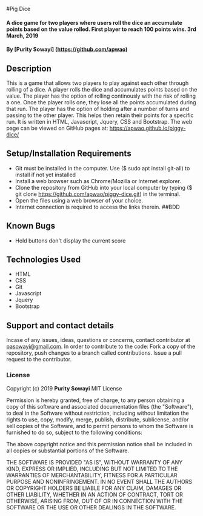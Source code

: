 #Pig Dice
#### A dice game for two players where users roll the dice an accumulate points based on the value rolled. First player to reach 100 points wins. 3rd March, 2019
#### By **[Purity Sowayi]** (https://github.com/apwao)
## Description
This is a game that allows two players to play against each other through rolling of a dice. A player rolls the dice and  accumulates points based on the value. The player has the option of rolling continously with the risk of rolling a one. Once the player rolls one, they lose all the points accumulated during that run. The player has the option of holding after a number of turns and passing to the other player. This helps then retain their points for a specific run. It is written in HTML, Javascript, Jquery, CSS and Bootstrap.
The web page can be viewed on GitHub pages at: https://apwao.github.io/piggy-dice/
## Setup/Installation Requirements
* Git must be installed in the computer. Use ($ sudo apt install git-all) to install if not yet installed
* Install a web browser such as Chrome/Mozilla or Internet explorer.
* Clone the repository from GitHub into your local computer by typing ($ git clone https://github.com/apwao/piggy-dice.git) in the terminal.
* Open the files using a web browser of your choice.
* Internet connection is required to access the links therein.
##BDD
## Known Bugs
* Hold buttons don't display the current score
## Technologies Used
* HTML
* CSS
* Git
* Javascript
* Jquery
* Bootstrap
## Support and contact details
Incase of any issues, ideas, questions or concerns, contact contributor at pasowayi@gmail.com.
In order to contribute to the code: Fork a copy of the repository, push changes to a branch called contributions. Issue a pull request to the contributor.
### License
Copyright (c) 2019 **Purity Sowayi**
MIT License

Permission is hereby granted, free of charge, to any person obtaining a copy
of this software and associated documentation files (the "Software"), to deal
in the Software without restriction, including without limitation the rights
to use, copy, modify, merge, publish, distribute, sublicense, and/or sell
copies of the Software, and to permit persons to whom the Software is
furnished to do so, subject to the following conditions:

The above copyright notice and this permission notice shall be included in all
copies or substantial portions of the Software.

THE SOFTWARE IS PROVIDED "AS IS", WITHOUT WARRANTY OF ANY KIND, EXPRESS OR
IMPLIED, INCLUDING BUT NOT LIMITED TO THE WARRANTIES OF MERCHANTABILITY,
FITNESS FOR A PARTICULAR PURPOSE AND NONINFRINGEMENT. IN NO EVENT SHALL THE
AUTHORS OR COPYRIGHT HOLDERS BE LIABLE FOR ANY CLAIM, DAMAGES OR OTHER
LIABILITY, WHETHER IN AN ACTION OF CONTRACT, TORT OR OTHERWISE, ARISING FROM,
OUT OF OR IN CONNECTION WITH THE SOFTWARE OR THE USE OR OTHER DEALINGS IN THE
SOFTWARE.

